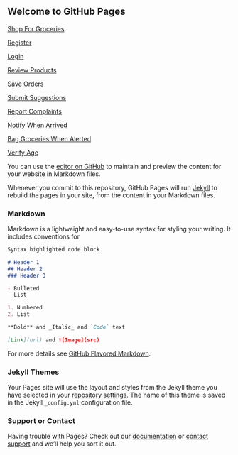 ## Welcome to GitHub Pages

[Shop For Groceries](Shop-For-Groceries.html)

[Register](Register.html)

[Login](Login.html)

[Review Products](Review-Products.html)

[Save Orders](Save-Orders.html)

[Submit Suggestions](Submit-Suggestions.html)

[Report Complaints](Report-Complaints.html)

[Notify When Arrived](Notify-When-Arrived.html)

[Bag Groceries When Alerted](Bag-Groceries-When-Alerted.html)

[Verify Age](Verify-Age.html)

You can use the [editor on GitHub](https://github.com/creyes45/grocery/edit/gh-pages/index.md) to maintain and preview the content for your website in Markdown files.

Whenever you commit to this repository, GitHub Pages will run [Jekyll](https://jekyllrb.com/) to rebuild the pages in your site, from the content in your Markdown files.

### Markdown

Markdown is a lightweight and easy-to-use syntax for styling your writing. It includes conventions for

```markdown
Syntax highlighted code block

# Header 1
## Header 2
### Header 3

- Bulleted
- List

1. Numbered
2. List

**Bold** and _Italic_ and `Code` text

[Link](url) and ![Image](src)
```

For more details see [GitHub Flavored Markdown](https://guides.github.com/features/mastering-markdown/).

### Jekyll Themes

Your Pages site will use the layout and styles from the Jekyll theme you have selected in your [repository settings](https://github.com/creyes45/grocery/settings). The name of this theme is saved in the Jekyll `_config.yml` configuration file.

### Support or Contact

Having trouble with Pages? Check out our [documentation](https://docs.github.com/categories/github-pages-basics/) or [contact support](https://support.github.com/contact) and we’ll help you sort it out.

